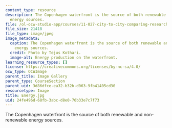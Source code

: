 ```yaml
---
content_type: resource
description: The Copenhagen waterfront is the source of both renewable and non-renewable
  energy sources.
file: /ol-ocw-studio-app/courses/11-027-city-to-city-comparing-researching-and-writing-about-cities-spring-2006/24fe496d68fb3abcd8e070b33e7c7f73_Energy.jpg
file_size: 21418
file_type: image/jpeg
image_metadata:
  caption: The Copenhagen waterfront is the source of both renewable and non-renewable
    energy sources.
  credit: Photo by Tejus Kothari.
  image-alt: Energy production on the waterfront.
learning_resource_types: []
license: https://creativecommons.org/licenses/by-nc-sa/4.0/
ocw_type: OCWImage
parent_title: Image Gallery
parent_type: CourseSection
parent_uid: 3d86dfce-ea32-b32b-d063-9fb41405cd30
resourcetype: Image
title: Energy.jpg
uid: 24fe496d-68fb-3abc-d8e0-70b33e7c7f73
---
```

The Copenhagen waterfront is the source of both renewable and non-renewable energy sources.